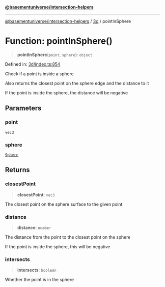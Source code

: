 [**@basementuniverse/intersection-helpers**](../../README.md)

***

[@basementuniverse/intersection-helpers](../../README.md) / [3d](../README.md) / pointInSphere

# Function: pointInSphere()

> **pointInSphere**(`point`, `sphere`): `object`

Defined in: [3d/index.ts:854](https://github.com/basementuniverse/intersection-helpers/blob/f22d1cffe16ecb68b4b29b8331edc08e3635d16c/src/3d/index.ts#L854)

Check if a point is inside a sphere

Also returns the closest point on the sphere edge and the distance to it

If the point is inside the sphere, the distance will be negative

## Parameters

### point

`vec3`

### sphere

[`Sphere`](../types/type-aliases/Sphere.md)

## Returns

### closestPoint

> **closestPoint**: `vec3`

The closest point on the sphere surface to the given point

### distance

> **distance**: `number`

The distance from the point to the closest point on the sphere

If the point is inside the sphere, this will be negative

### intersects

> **intersects**: `boolean`

Whether the point is in the sphere
